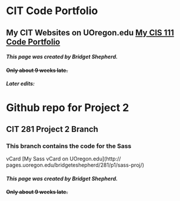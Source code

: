 # CIT Code Portfolio
## My CIT Websites on UOregon.edu [My CIS 111 Code Portfolio](http://pages.uoregon.edu/yourDuckIDuserName/111)

#### *This page was created by Bridget Shepherd.*
#### ~~Only about 9 weeks late.~~








##### Later edits:

# Github repo for Project 2

## CIT 281 Project 2 Branch
### This branch contains the code for the Sass
vCard
[My Sass vCard on UOregon.edu](http://
pages.uoregon.edu/bridgeteshepherd/281/p1/sass-proj/)

#### *This page was created by Bridget Shepherd.*
#### ~~Only about 9 weeks late.~~